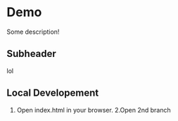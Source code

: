 # Demo

Some description!

## Subheader

lol

## Local Developement

1. Open index.html in your browser.
2.Open 2nd branch